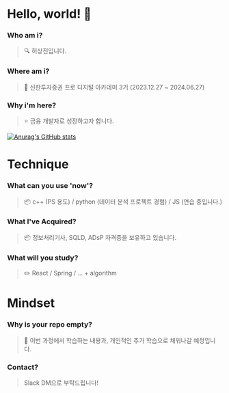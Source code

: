 # Hello, world! 👋

### Who am i?

> 🔍 허상진입니다.

### Where am i?

> 🌱 신한투자증권 프로 디지털 아카데미 3기 (2023.12.27 ~ 2024.06.27)

### Why i'm here?

> ⭐ 금융 개발자로 성장하고자 합니다.

[![Anurag's GitHub stats](https://github-readme-stats.vercel.app/api?username=bookeers)](https://github.com/anuraghazra/github-readme-stats)

# Technique

### What can you use 'now'?

> 📦 c++ (PS 용도) / python (데이터 분석 프로젝트 경험) / JS (연습 중입니다.)


### What I've Acquired?

> 📦 정보처리기사, SQLD, ADsP 자격증을 보유하고 있습니다.


### What will you study?

> ✏️ React / Spring / ... + algorithm

# Mindset

### Why is your repo empty?

> 💭 이번 과정에서 학습하는 내용과, 개인적인 추가 학습으로 채워나갈 예정입니다.

### Contact?

> Slack DM으로 부탁드립니다!
